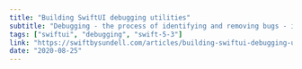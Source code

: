 ```yaml
---
title: "Building SwiftUI debugging utilities"
subtitle: "Debugging - the process of identifying and removing bugs - is almost guaranteed to be part of any software development lifecycle. Xcode includes a suite of tools to help us debug, and although these are comprehensive, sometimes building our own set of debugging utilities can be useful. In this post, John Sundell shows us examples of such custom utilities used to debug SwiftUI-based views."
tags: ["swiftui", "debugging", "swift-5-3"]
link: "https://swiftbysundell.com/articles/building-swiftui-debugging-utilities/"
date: "2020-08-25"
---
```

